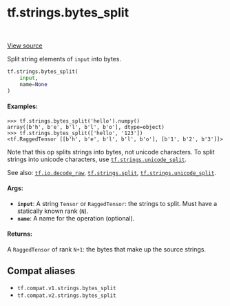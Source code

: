 <div itemscope itemtype="http://developers.google.com/ReferenceObject">
<meta itemprop="name" content="tf.strings.bytes_split" />
<meta itemprop="path" content="Stable" />
</div>

# tf.strings.bytes_split

<!-- Insert buttons and diff -->

<table class="tfo-notebook-buttons tfo-api" align="left">
</table>

<a target="_blank" href="/code/stable/tensorflow/python/ops/ragged/ragged_string_ops.py">View source</a>



Split string elements of `input` into bytes.

``` python
tf.strings.bytes_split(
    input,
    name=None
)
```



<!-- Placeholder for "Used in" -->


#### Examples:



```
>>> tf.strings.bytes_split('hello').numpy()
array([b'h', b'e', b'l', b'l', b'o'], dtype=object)
>>> tf.strings.bytes_split(['hello', '123'])
<tf.RaggedTensor [[b'h', b'e', b'l', b'l', b'o'], [b'1', b'2', b'3']]>
```

Note that this op splits strings into bytes, not unicode characters.  To
split strings into unicode characters, use <a href="../../tf/strings/unicode_split.md"><code>tf.strings.unicode_split</code></a>.

See also: <a href="../../tf/io/decode_raw.md"><code>tf.io.decode_raw</code></a>, <a href="../../tf/strings/split.md"><code>tf.strings.split</code></a>, <a href="../../tf/strings/unicode_split.md"><code>tf.strings.unicode_split</code></a>.

#### Args:


* <b>`input`</b>: A string `Tensor` or `RaggedTensor`: the strings to split.  Must
  have a statically known rank (`N`).
* <b>`name`</b>: A name for the operation (optional).


#### Returns:

A `RaggedTensor` of rank `N+1`: the bytes that make up the source strings.


## Compat aliases

* `tf.compat.v1.strings.bytes_split`
* `tf.compat.v2.strings.bytes_split`

